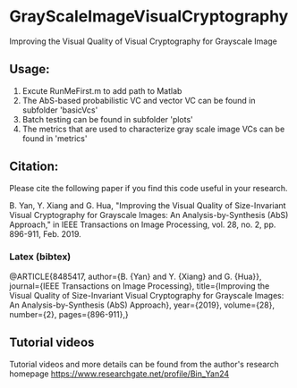 # GrayScaleImageVisualCryptography
Improving the Visual Quality of Visual Cryptography for Grayscale Image

## Usage:
1. Excute RunMeFirst.m to add path to Matlab
2. The AbS-based probabilistic VC and vector VC can be found in subfolder 'basicVcs'
3. Batch testing can be found in subfolder 'plots'
4. The metrics that are used to characterize gray scale image VCs can be found in 'metrics'

## Citation:
Please cite the following paper if you find this code useful in your research.

B. Yan, Y. Xiang and G. Hua, "Improving the Visual Quality of Size-Invariant Visual Cryptography for Grayscale Images: An Analysis-by-Synthesis (AbS) Approach," in IEEE Transactions on Image Processing, vol. 28, no. 2, pp. 896-911, Feb. 2019.

### Latex (bibtex)
@ARTICLE{8485417, 
author={B. {Yan} and Y. {Xiang} and G. {Hua}}, 
journal={IEEE Transactions on Image Processing}, 
title={Improving the Visual Quality of Size-Invariant Visual Cryptography for Grayscale Images: An Analysis-by-Synthesis (AbS) Approach}, year={2019}, 
volume={28}, 
number={2}, 
pages={896-911},}

## Tutorial videos
Tutorial videos and more details can be found from the author's research homepage
https://www.researchgate.net/profile/Bin_Yan24 
